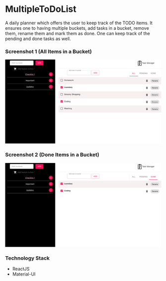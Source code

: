 # MultipleToDoList

<p>
A daily planner which offers the user to keep track of the TODO items. It ensures one to having multiple buckets, add tasks in a bucket, remove them, rename them
and mark them as done. One can keep track of the pending and done tasks as well.
</p>

### Screenshot 1 (All Items in a Bucket)
<img src='Screenshot 1.png'></img>

### Screenshot 2 (Done Items in a Bucket)
<img src='Screenshot 2.png'></img>

<h3>Technology Stack</h3>
<ul>
  <li>ReactJS</li>
  <li>Material-UI</li>
</ul>
